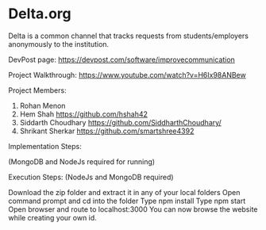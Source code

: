 # Delta.org
Delta is a common channel that tracks requests from students/employers anonymously to the institution.

DevPost page: https://devpost.com/software/improvecommunication

Project Walkthrough: https://www.youtube.com/watch?v=H6Ix98ANBew

Project Members: 
1. Rohan Menon
2. Hem Shah https://github.com/hshah42
3. Siddarth Choudhary https://github.com/SiddharthChoudhary/
4. Shrikant Sherkar https://github.com/smartshree4392

Implementation Steps: 

(MongoDB and NodeJs required for running)

Execution Steps:
(NodeJs and MongoDB required)

Download the zip folder and extract it in any of your local folders
Open command prompt and cd into the folder
Type npm install
Type npm start
Open browser and route to localhost:3000
You can now browse the website while creating your own id.
